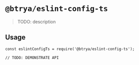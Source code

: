# `@btrya/eslint-config-ts`

> TODO: description

## Usage

```
const eslintConfigTs = require('@btrya/eslint-config-ts');

// TODO: DEMONSTRATE API
```
